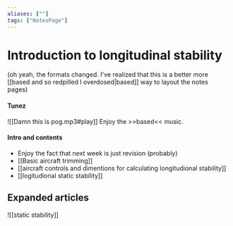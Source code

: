 ```yaml
---
aliases: [""]
tags: ["NotesPage"]
---
```


# Introduction to longitudinal stability
(oh yeah, the formats changed. I've realized that this is a better more [[based and so redpilled I overdosed|based]] way to layout the notes pages)
#### Tunez
![[Damn this is pog.mp3#play]]
Enjoy the >>based<< music.

#### Intro and contents
- Enjoy the fact that next week is just revision (probably)
- [[Basic aircraft trimming]]
- [[aircraft controls and dimentions for calculating longitudional stability]]
- [[logitudional static stability]]


## Expanded articles

![[static stability]]


